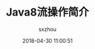 ---
layout: post
title:  "Java8流操作简介"
date:   2018-04-30 11:00:51
categories: java
tags: java8
author: "sxzhou"
---  